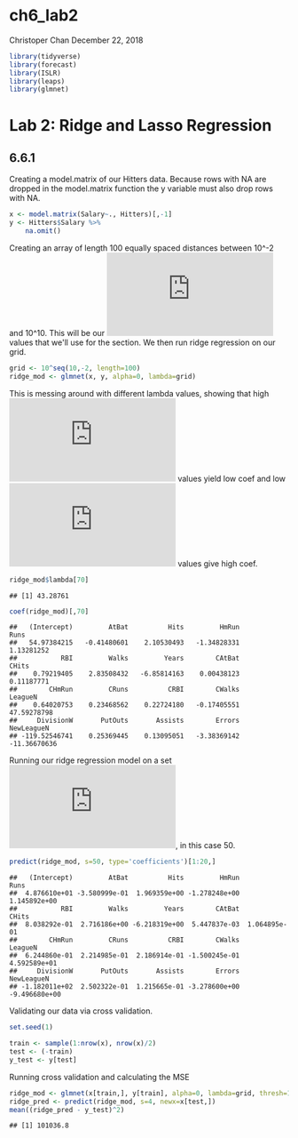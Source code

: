 ch6\_lab2
================
Christoper Chan
December 22, 2018

``` r
library(tidyverse)
library(forecast)
library(ISLR)
library(leaps)
library(glmnet)
```

Lab 2: Ridge and Lasso Regression
=================================

6.6.1
-----

Creating a model.matrix of our Hitters data. Because rows with NA are dropped in the model.matrix function the y variable must also drop rows with NA.

``` r
x <- model.matrix(Salary~., Hitters)[,-1]
y <- Hitters$Salary %>%
    na.omit()
```

Creating an array of length 100 equally spaced distances between 10^-2 and 10^10. This will be our ![\\lambda](https://latex.codecogs.com/png.latex?%5Clambda "\lambda") values that we'll use for the section. We then run ridge regression on our grid.

``` r
grid <- 10^seq(10,-2, length=100)
ridge_mod <- glmnet(x, y, alpha=0, lambda=grid)
```

This is messing around with different lambda values, showing that high ![\\lambda](https://latex.codecogs.com/png.latex?%5Clambda "\lambda") values yield low coef and low ![\\lambda](https://latex.codecogs.com/png.latex?%5Clambda "\lambda") values give high coef.

``` r
ridge_mod$lambda[70]
```

    ## [1] 43.28761

``` r
coef(ridge_mod)[,70]
```

    ##   (Intercept)         AtBat          Hits         HmRun          Runs 
    ##   54.97384215   -0.41480601    2.10530493   -1.34828331    1.13281252 
    ##           RBI         Walks         Years        CAtBat         CHits 
    ##    0.79219405    2.83508432   -6.85814163    0.00438123    0.11187771 
    ##        CHmRun         CRuns          CRBI        CWalks       LeagueN 
    ##    0.64020753    0.23468562    0.22724180   -0.17405551   47.59278798 
    ##     DivisionW       PutOuts       Assists        Errors    NewLeagueN 
    ## -119.52546741    0.25369445    0.13095051   -3.38369142  -11.36670636

Running our ridge regression model on a set ![\\lambda](https://latex.codecogs.com/png.latex?%5Clambda "\lambda"), in this case 50.

``` r
predict(ridge_mod, s=50, type='coefficients')[1:20,]
```

    ##   (Intercept)         AtBat          Hits         HmRun          Runs 
    ##  4.876610e+01 -3.580999e-01  1.969359e+00 -1.278248e+00  1.145892e+00 
    ##           RBI         Walks         Years        CAtBat         CHits 
    ##  8.038292e-01  2.716186e+00 -6.218319e+00  5.447837e-03  1.064895e-01 
    ##        CHmRun         CRuns          CRBI        CWalks       LeagueN 
    ##  6.244860e-01  2.214985e-01  2.186914e-01 -1.500245e-01  4.592589e+01 
    ##     DivisionW       PutOuts       Assists        Errors    NewLeagueN 
    ## -1.182011e+02  2.502322e-01  1.215665e-01 -3.278600e+00 -9.496680e+00

Validating our data via cross validation.

``` r
set.seed(1)

train <- sample(1:nrow(x), nrow(x)/2)
test <- (-train)
y_test <- y[test]
```

Running cross validation and calculating the MSE

``` r
ridge_mod <- glmnet(x[train,], y[train], alpha=0, lambda=grid, thresh=1e-12)
ridge_pred <- predict(ridge_mod, s=4, newx=x[test,])
mean((ridge_pred - y_test)^2)
```

    ## [1] 101036.8
